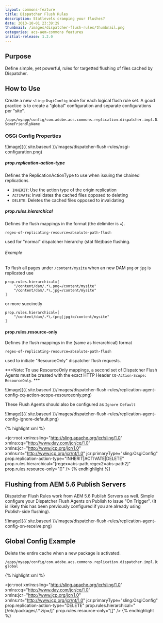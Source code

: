 ```yaml
---
layout: commons-feature
title: Dispatcher Flush Rules
description: Statlevels cramping your flushes?
date: 2013-10-01 23:39:29
thumbnail: /images/dispatcher-flush-rules/thumbnail.png
categories: acs-aem-commons features
initial-release: 1.2.0
---
```


## Purpose

Define simple, yet powerful, rules for targetted flushing of files cached by Dispatcher.

## How to Use

Create a new `sling:OsgiConfig` node for each logical flush rule set. A good practice is to create a "global" configuration and separate configurations per "site".

    /apps/myapp/config/com.adobe.acs.commons.replication.dispatcher.impl.DispatcherFlushRulesImpl-SomeFriendlyName

### OSGi Config Properties

![image]({{ site.baseurl }}/images/dispatcher-flush-rules/osgi-configuration.png)

##### prop.replication-action-type

Defines the ReplicationActionType to use when issuing the chained replications.

* `INHERIT`: Use the action type of the origin replication
* `ACTIVATE`: Invalidates the cached files opposed to deleting
* `DELETE`: Deletes the cached files opposed to invalidating
 
##### prop.rules.hierarchical

Defines the flush mappings in the format (the delimiter is `=`).

	regex-of-replicating-resource=absolute-path-flush

used for "normal" dispatcher hierarchy (stat file)base flushing.

###### Example

To flush all pages under `/content/mysite` when an new DAM `png` or `jpg` is replicated use

	prop.rules.hierarchical=[
		"/content/dam/.*\.png=/content/mysite"
		"/content/dam/.*\.jpg=/content/mysite"
	]

or more succinctly

	prop.rules.hierarchical=[
		"/content/dam/.*\.(png|jpg)=/content/mysite"
	]

#### prop.rules.resource-only

Defines the flush mappings in the (same as hierarchical) format

	regex-of-replicating-resource=absolute-path-flush

used to initiate "ResourceOnly" dispatcher flush requests.

***Note: To use ResourceOnly mappings, a second set of Dispatcher Flush Agents must be created with the exact HTTP Header `CQ-Action-Scope: ResourceOnly`. ***

![image]({{ site.baseurl }}/images/dispatcher-flush-rules/replication-agent-config-cq-action-scope-resourceonly.png)

These Flush Agents should also be configured as `Ignore Default`

![image]({{ site.baseurl }}/images/dispatcher-flush-rules/replication-agent-config-ignore-default.png)


{% highlight xml %}
<?xml version="1.0" encoding="UTF-8"?>
<jcr:root xmlns:sling="http://sling.apache.org/jcr/sling/1.0" xmlns:cq="http://www.day.com/jcr/cq/1.0"
    xmlns:jcr="http://www.jcp.org/jcr/1.0" xmlns:nt="http://www.jcp.org/jcr/nt/1.0"
    jcr:primaryType="sling:OsgiConfig"
    prop.replication-action-type="INHERIT|ACTIVATE|DELETE"
    prop.rules.hierarchical="[regex=abs-path,regex2=abs-path2]"
    prop.rules.resource-only="[]"
	/>
{% endhighlight %}  


## Flushing from AEM 5.6 Publish Servers

Dispatcher Flush Rules work from AEM 5.6 Publish Servers as well. Simple configure your Dispatcher Flush Agents on Publish to issue "On Trigger". (It is likely this has been previously configured if you are already using Publish-side flushing).

![image]({{ site.baseurl }}/images/dispatcher-flush-rules/replication-agent-config-on-receive.png)


## Global Config Example

Delete the entire cache when a new package is activated.  

    /apps/myapp/config/com.adobe.acs.commons.replication.dispatcher.impl.DispatcherFlushRulesImpl-global

{% highlight xml %}
<?xml version="1.0" encoding="UTF-8"?>
<jcr:root xmlns:sling="http://sling.apache.org/jcr/sling/1.0" xmlns:cq="http://www.day.com/jcr/cq/1.0"
    xmlns:jcr="http://www.jcp.org/jcr/1.0" xmlns:nt="http://www.jcp.org/jcr/nt/1.0"
    jcr:primaryType="sling:OsgiConfig"
    prop.replication-action-type="DELETE"
    prop.rules.hierarchical="[/etc/packages/.*\.zip=/]"
    prop.rules.resource-only="[]"
    />
{% endhighlight %}     


      
